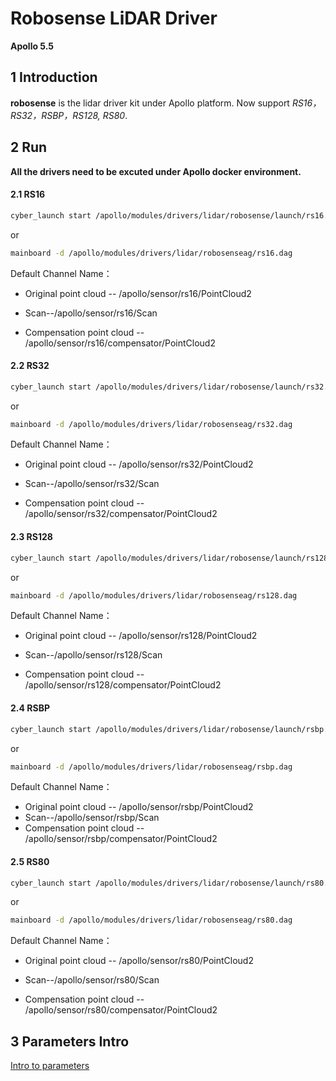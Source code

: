 # **Robosense LiDAR Driver**

**Apollo 5.5**

## 1 Introduction

 **robosense**  is the lidar driver kit under Apollo platform. Now support *RS16，RS32，RSBP，RS128, RS80*. 



## 2 Run

**All the drivers need to be excuted under Apollo docker environment.**



#### 2.1 RS16

```sh
cyber_launch start /apollo/modules/drivers/lidar/robosense/launch/rs16.launch
```

or

```sh
mainboard -d /apollo/modules/drivers/lidar/robosenseag/rs16.dag
```

Default Channel Name：

- Original point cloud -- /apollo/sensor/rs16/PointCloud2

- Scan--/apollo/sensor/rs16/Scan
- Compensation point cloud -- /apollo/sensor/rs16/compensator/PointCloud2

#### 2.2 RS32

```sh
cyber_launch start /apollo/modules/drivers/lidar/robosense/launch/rs32.launch
```

or

```sh
mainboard -d /apollo/modules/drivers/lidar/robosenseag/rs32.dag

```

Default Channel Name：

- Original point cloud -- /apollo/sensor/rs32/PointCloud2

- Scan--/apollo/sensor/rs32/Scan
- Compensation point cloud -- /apollo/sensor/rs32/compensator/PointCloud2

#### 2.3 RS128

```sh
cyber_launch start /apollo/modules/drivers/lidar/robosense/launch/rs128.launch
```

or

```sh
mainboard -d /apollo/modules/drivers/lidar/robosenseag/rs128.dag
```

Default Channel Name：

- Original point cloud -- /apollo/sensor/rs128/PointCloud2

- Scan--/apollo/sensor/rs128/Scan
- Compensation point cloud -- /apollo/sensor/rs128/compensator/PointCloud2

#### 2.4 RSBP

```sh
cyber_launch start /apollo/modules/drivers/lidar/robosense/launch/rsbp.launch
```

or

```sh
mainboard -d /apollo/modules/drivers/lidar/robosenseag/rsbp.dag
```

Default Channel Name：

- Original point cloud -- /apollo/sensor/rsbp/PointCloud2
- Scan--/apollo/sensor/rsbp/Scan
- Compensation point cloud -- /apollo/sensor/rsbp/compensator/PointCloud2

#### 2.5 RS80

```sh
cyber_launch start /apollo/modules/drivers/lidar/robosense/launch/rs80.launch
```

or

```sh
mainboard -d /apollo/modules/drivers/lidar/robosenseag/rs80.dag
```

Default Channel Name：

- Original point cloud -- /apollo/sensor/rs80/PointCloud2

- Scan--/apollo/sensor/rs80/Scan
- Compensation point cloud -- /apollo/sensor/rs80/compensator/PointCloud2

## 3 Parameters Intro

[Intro to parameters](doc/parameter_intro.md)

